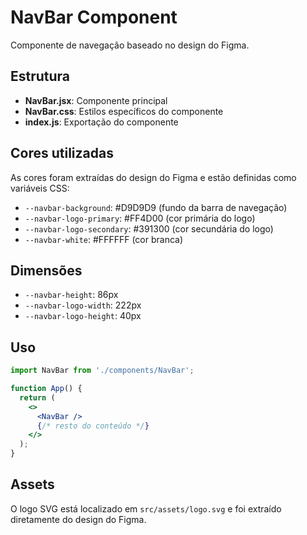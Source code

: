 # NavBar Component

Componente de navegação baseado no design do Figma.

## Estrutura

- **NavBar.jsx**: Componente principal
- **NavBar.css**: Estilos específicos do componente
- **index.js**: Exportação do componente

## Cores utilizadas

As cores foram extraídas do design do Figma e estão definidas como variáveis CSS:

- `--navbar-background`: #D9D9D9 (fundo da barra de navegação)
- `--navbar-logo-primary`: #FF4D00 (cor primária do logo)
- `--navbar-logo-secondary`: #391300 (cor secundária do logo)
- `--navbar-white`: #FFFFFF (cor branca)

## Dimensões

- `--navbar-height`: 86px
- `--navbar-logo-width`: 222px 
- `--navbar-logo-height`: 40px

## Uso

```jsx
import NavBar from './components/NavBar';

function App() {
  return (
    <>
      <NavBar />
      {/* resto do conteúdo */}
    </>
  );
}
```

## Assets

O logo SVG está localizado em `src/assets/logo.svg` e foi extraído diretamente do design do Figma.
